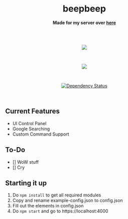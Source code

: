 <div align="center">
  <h1 align="center">beepbeep</h1>
	<p align="center">
		<strong>Made for my server over <a href="https://discord.me/farmingthebots">here</a></strong>
	</p>
	<br/>
	<br/>
  <p align="center">
    <a href="https://github.com/feross/standard"><img src="https://cdn.rawgit.com/feross/standard/master/badge.svg"></a>
	</p>
  <br>
  <p align="center">
    <a href="https://circleci.com/gh/Noculi/unselfbutt"><img src="https://circleci.com/gh/Noculi/unselfbutt.svg?style=svg"></a>
	</p>
  <br>
  <p align="center">
    <a href='https://gemnasium.com/github.com/Noculi/unselfbutt'><img src="https://gemnasium.com/badges/github.com/Noculi/unselfbutt.svg" alt="Dependency Status" /></a>
	</p>
  <br>
</div>

Current Features
------	
* UI Control Panel
* Google Searching
* Custom Command Support

To-Do
------
- [] WoW stuff
- [] Cry

Starting it up
------
1. Do `npm install` to get all required modules
2. Copy and rename example-config.json to config.json
3. Fill out the elements in config.json
4. Do `npm start` and go to https://localhost:4000
